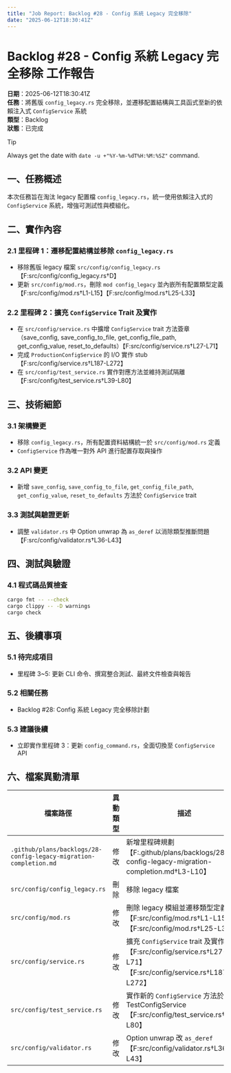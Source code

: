 ```yaml
---
title: "Job Report: Backlog #28 - Config 系統 Legacy 完全移除"
date: "2025-06-12T18:30:41Z"
---
```


# Backlog #28 - Config 系統 Legacy 完全移除 工作報告

**日期**：2025-06-12T18:30:41Z  
**任務**：將舊版 `config_legacy.rs` 完全移除，並遷移配置結構與工具函式至新的依賴注入式 `ConfigService` 系統  
**類型**：Backlog  
**狀態**：已完成

> [!TIP]
> Always get the date with `date -u +"%Y-%m-%dT%H:%M:%SZ"` command.

## 一、任務概述
本次任務旨在淘汰 legacy 配置檔 `config_legacy.rs`，統一使用依賴注入式的 `ConfigService` 系統，增強可測試性與模組化。

## 二、實作內容

### 2.1 里程碑 1：遷移配置結構並移除 `config_legacy.rs`
- 移除舊版 legacy 檔案 `src/config/config_legacy.rs` 【F:src/config/config_legacy.rs†D】
- 更新 `src/config/mod.rs`，刪除 `mod config_legacy` 並內嵌所有配置類型定義【F:src/config/mod.rs†L1-L15】【F:src/config/mod.rs†L25-L33】

### 2.2 里程碑 2：擴充 `ConfigService` Trait 及實作
- 在 `src/config/service.rs` 中擴增 `ConfigService` trait 方法簽章（save_config, save_config_to_file, get_config_file_path, get_config_value, reset_to_defaults）【F:src/config/service.rs†L27-L71】
- 完成 `ProductionConfigService` 的 I/O 實作 stub【F:src/config/service.rs†L187-L272】
- 在 `src/config/test_service.rs` 實作對應方法並維持測試隔離【F:src/config/test_service.rs†L39-L80】

## 三、技術細節

### 3.1 架構變更
- 移除 `config_legacy.rs`，所有配置資料結構統一於 `src/config/mod.rs` 定義
- `ConfigService` 作為唯一對外 API 進行配置存取與操作

### 3.2 API 變更
- 新增 `save_config`, `save_config_to_file`, `get_config_file_path`, `get_config_value`, `reset_to_defaults` 方法於 `ConfigService` trait

### 3.3 測試與驗證更新
- 調整 `validator.rs` 中 Option unwrap 為 `as_deref` 以消除類型推斷問題【F:src/config/validator.rs†L36-L43】

## 四、測試與驗證

### 4.1 程式碼品質檢查
```bash
cargo fmt -- --check
cargo clippy -- -D warnings
cargo check
```

## 五、後續事項

### 5.1 待完成項目
- 里程碑 3~5: 更新 CLI 命令、撰寫整合測試、最終文件檢查與報告

### 5.2 相關任務
- Backlog #28: Config 系統 Legacy 完全移除計劃

### 5.3 建議後續
- 立即實作里程碑 3：更新 `config_command.rs`，全面切換至 `ConfigService` API

## 六、檔案異動清單
| 檔案路徑 | 異動類型 | 描述 |
|---------|----------|------|
| `.github/plans/backlogs/28-config-legacy-migration-completion.md` | 修改 | 新增里程碑規劃【F:.github/plans/backlogs/28-config-legacy-migration-completion.md†L3-L10】 |
| `src/config/config_legacy.rs` | 刪除 | 移除 legacy 檔案 |
| `src/config/mod.rs` | 修改 | 刪除 legacy 模組並遷移類型定義【F:src/config/mod.rs†L1-L15】【F:src/config/mod.rs†L25-L33】 |
| `src/config/service.rs` | 修改 | 擴充 `ConfigService` trait 及實作 stub【F:src/config/service.rs†L27-L71】【F:src/config/service.rs†L187-L272】 |
| `src/config/test_service.rs` | 修改 | 實作新的 `ConfigService` 方法於 TestConfigService【F:src/config/test_service.rs†L39-L80】 |
| `src/config/validator.rs` | 修改 | Option unwrap 改 `as_deref`【F:src/config/validator.rs†L36-L43】 |

